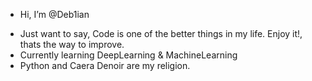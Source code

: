 - Hi, I’m @Deb1ian
* Just want to say, Code is one of the better things in my life. Enjoy it!, thats the way to improve.
* Currently learning DeepLearning & MachineLearning
* Python and Caera Denoir are my religion.
